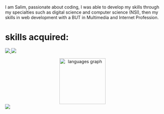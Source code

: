 <p>I am Salim, passionate about coding, I was able to develop my skills through my specialties such as digital science and computer science (NSI), then my skills in web development with a BUT in Multimedia and Internet Profession.</p>

<h1>skills acquired:</h1>
<p align="left">
  <a href="https://github.com/Syloww">
    <img src="https://skillicons.dev/icons?i=css,html,js,py,php" />
  </a>
  <a href="https://github.com/Syloww">
    <img src="https://skillicons.dev/icons?i=vscode,pr,ps,ai,wordpress,robloxstudio,figma,github" />
  </a>
</p>

<div align="center">
  <img src="https://github-readme-stats.vercel.app/api/top-langs?username=syloww&locale=en&hide_title=false&layout=compact&card_width=320&langs_count=5&theme=dracula&hide_border=false&order=2" height="150" alt="languages graph"  />
</div>

<a href="https://visitcount.itsvg.in">
  <img src="https://visitcount.itsvg.in/api?id=syloww&label=Profile%20Views&color=12&icon=0&pretty=true" />
</a>
